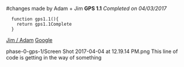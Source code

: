 #changes made by Adam + Jim
**GPS 1.1**
*Completed on 04/03/2017*

      function gps1.1(){
        return gps1.1Complete
      }
[Jim / Adam](images/JimAdam_Gps.png)
[Google](http://www.google.com)

phase-0-gps-1/Screen Shot 2017-04-04 at 12.19.14 PM.png
This line of code is getting in the way of something